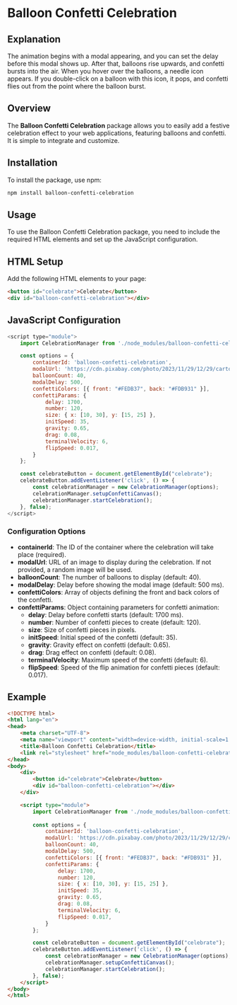 # Balloon Confetti Celebration

## Explanation
The animation begins with a modal appearing, and you can set the delay before this modal shows up. After that, balloons rise upwards, and confetti bursts into the air. When you hover over the balloons, a needle icon appears. If you double-click on a balloon with this icon, it pops, and confetti flies out from the point where the balloon burst.

## Overview

The **Balloon Confetti Celebration** package allows you to easily add a festive celebration effect to your web applications, featuring balloons and confetti. It is simple to integrate and customize.

## Installation

To install the package, use npm:

```bash
npm install balloon-confetti-celebration

```

## Usage
To use the Balloon Confetti Celebration package, you need to include the required HTML elements and set up the JavaScript configuration.

## HTML Setup
Add the following HTML elements to your page:

```html
<button id="celebrate">Celebrate</button>
<div id="balloon-confetti-celebration"></div>
```

## JavaScript Configuration

```javascript
<script type="module">
    import CelebrationManager from './node_modules/balloon-confetti-celebration/managers/celebrationManager.js';

    const options = {
        containerId: 'balloon-confetti-celebration',
        modalUrl: 'https://cdn.pixabay.com/photo/2023/11/29/12/29/cartoon-8419487_1280.jpg', // Optional: If not set, random images will be displayed.
        balloonCount: 40,
        modalDelay: 500,
        confettiColors: [{ front: "#FEDB37", back: "#FDB931" }],
        confettiParams: {
            delay: 1700,
            number: 120,
            size: { x: [10, 30], y: [15, 25] },
            initSpeed: 35,
            gravity: 0.65,
            drag: 0.08,
            terminalVelocity: 6,
            flipSpeed: 0.017,
        }
    };

    const celebrateButton = document.getElementById("celebrate");
    celebrateButton.addEventListener('click', () => {
        const celebrationManager = new CelebrationManager(options);
        celebrationManager.setupConfettiCanvas();
        celebrationManager.startCelebration();
    }, false);
</script>
```
### Configuration Options

- **containerId**: The ID of the container where the celebration will take place (required).
- **modalUrl**: URL of an image to display during the celebration. If not provided, a random image will be used.
- **balloonCount**: The number of balloons to display (default: 40).
- **modalDelay**: Delay before showing the modal image (default: 500 ms).
- **confettiColors**: Array of objects defining the front and back colors of the confetti.
- **confettiParams**: Object containing parameters for confetti animation:
  - **delay**: Delay before confetti starts (default: 1700 ms).
  - **number**: Number of confetti pieces to create (default: 120).
  - **size**: Size of confetti pieces in pixels.
  - **initSpeed**: Initial speed of the confetti (default: 35).
  - **gravity**: Gravity effect on confetti (default: 0.65).
  - **drag**: Drag effect on confetti (default: 0.08).
  - **terminalVelocity**: Maximum speed of the confetti (default: 6).
  - **flipSpeed**: Speed of the flip animation for confetti pieces (default: 0.017).


## Example

```html
<!DOCTYPE html>
<html lang="en">
<head>
    <meta charset="UTF-8">
    <meta name="viewport" content="width=device-width, initial-scale=1.0">
    <title>Balloon Confetti Celebration</title>
    <link rel="stylesheet" href="node_modules/balloon-confetti-celebration/assets/dist/css/styles.css">
</head>
<body>
    <div>
        <button id="celebrate">Celebrate</button>
        <div id="balloon-confetti-celebration"></div>
    </div>

    <script type="module">
        import CelebrationManager from './node_modules/balloon-confetti-celebration/managers/celebrationManager.js';
        
        const options = {
            containerId: 'balloon-confetti-celebration',
            modalUrl: 'https://cdn.pixabay.com/photo/2023/11/29/12/29/cartoon-8419487_1280.jpg',
            balloonCount: 40,
            modalDelay: 500,
            confettiColors: [{ front: "#FEDB37", back: "#FDB931" }],
            confettiParams: {
                delay: 1700,
                number: 120,
                size: { x: [10, 30], y: [15, 25] },
                initSpeed: 35,
                gravity: 0.65,
                drag: 0.08,
                terminalVelocity: 6,
                flipSpeed: 0.017,
            }
        };

        const celebrateButton = document.getElementById("celebrate");
        celebrateButton.addEventListener('click', () => {
            const celebrationManager = new CelebrationManager(options);
            celebrationManager.setupConfettiCanvas();
            celebrationManager.startCelebration();
        }, false);
    </script>
</body>
</html>
```
